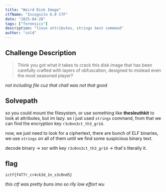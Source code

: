 ```yaml
---
title: "Weird Disk Image"
ctfName: "Incognito 6.0 CTF"
date: "2025-04-28"
tags: ["forensics"]
description: "linux attributes, strings best command"
author: "cold"
---
```


## Challenge Description

> Think you got what it takes to crack this disk image that has been carefully crafted with layers of obfuscation, designed to mislead even the most seasoned player?

_not including file cuz that chall was not that good_

## Solvepath

so you could mount the filesystem, or use something like **thesleuthkit** to look at attributes, but im lazy.
so i just used `strings` command, from that we can find the encryption key `r3c0nn3ct_th3_gr1d`.

now, we just need to look for a ciphertext, there are bunch of ELF binaries, we use `strings` on all of them until we find some suspicious binary text.

decode binary -> xor with key `r3c0nn3ct_th3_gr1d` -> that's literally it.

## flag

`ictf{f477r_cr4ck3d_1n_s3c0nd5}`

_this ctf was pretty buns imo so rlly low effort wu_
